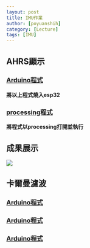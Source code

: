 ```yaml
---
layout: post
title: IMU作業
author: [poyuanshih]
category: [Lecture]
tags: [IMU]
---
```

## AHRS顯示
### [Arduino程式](https://github.com/poyuanshih/MCU-project/blob/main/MPU6050_DMP6_Teapot.ino)

**將以上程式燒入esp32**
### [processing程式](https://github.com/poyuanshih/MCU-project/blob/main/MPUplane.pde)

**將程式以processing打開並執行**
## 成果展示
![](https://stream.new/v/eJtwbIgL02PBwH8sAkSjsqjPZmglvV3ePBhIEMByRjlA)
## 卡爾曼濾波

### [Arduino程式](https://github.com/poyuanshih/MCU-project/blob/main/Kalman.cpp)
### [Arduino程式](https://github.com/poyuanshih/MCU-project/blob/main/Kalman.h)
### [Arduino程式](https://github.com/poyuanshih/MCU-project/blob/main/MPU6050_KalmanFilter.ino)
